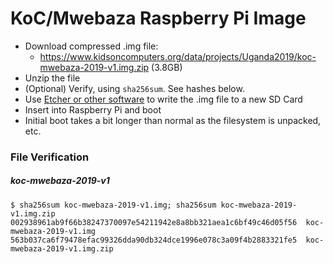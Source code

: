 # KoC/Mwebaza Raspberry Pi Image

* Download compressed .img file:
  * https://www.kidsoncomputers.org/data/projects/Uganda2019/koc-mwebaza-2019-v1.img.zip (3.8GB)
* Unzip the file
* (Optional) Verify, using `sha256sum`.  See hashes below.
* Use [Etcher or other software](https://www.raspberrypi.org/documentation/installation/installing-images/README.md) to write the .img file to a new SD Card
* Insert into Raspberry Pi and boot
* Initial boot takes a bit longer than normal as the filesystem is unpacked, etc.



### File Verification

##### koc-mwebaza-2019-v1
```
$ sha256sum koc-mwebaza-2019-v1.img; sha256sum koc-mwebaza-2019-v1.img.zip 
002938961ab9f66b38247370097e54211942e8a8bb321aea1c6bf49c46d05f56  koc-mwebaza-2019-v1.img
563b037ca6f79478efac99326dda90db324dce1996e078c3a09f4b2883321fe5  koc-mwebaza-2019-v1.img.zip
```
